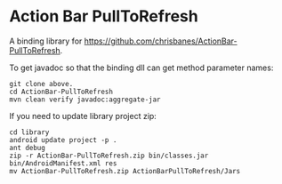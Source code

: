 Action Bar PullToRefresh
========================

A binding library for https://github.com/chrisbanes/ActionBar-PullToRefresh.

To get javadoc so that the binding dll can get method parameter names:

	git clone above.
	cd ActionBar-PullToRefresh
	mvn clean verify javadoc:aggregate-jar

If you need to update library project zip:

	cd library
	android update project -p .
	ant debug
	zip -r ActionBar-PullToRefresh.zip bin/classes.jar bin/AndroidManifest.xml res
	mv ActionBar-PullToRefresh.zip ActionBarPullToRefresh/Jars

